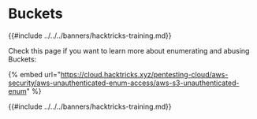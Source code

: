 # Buckets

{{#include ../../../banners/hacktricks-training.md}}

Check this page if you want to learn more about enumerating and abusing Buckets:

{% embed url="https://cloud.hacktricks.xyz/pentesting-cloud/aws-security/aws-unauthenticated-enum-access/aws-s3-unauthenticated-enum" %}

{{#include ../../../banners/hacktricks-training.md}}

